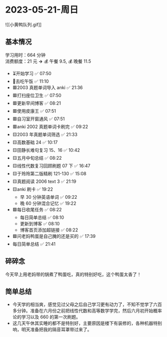 # 2023-05-21-周日

![[小黄鸭队列.gif]]

## 基本情况

学习用时：664 分钟  
消费额度：21 元 **→** 💰 午餐 9.5, 💰 晚餐 11.5

-   ⏳开始学习 ✅ 07:50
-   🍕去吃午饭 ✅ 11:10
-   🟥2003 真题单词导入 anki ✅ 21:36
-   🟥打扫座位卫生 ✅ 07:50
-   🟥更新早间博客 ✅ 08:21
-   🟥使用皮康王 ✅ 07:51
-   🟥自习室开窗通风 ✅ 07:51
-   🟥anki 2002 真题单词卡刷完 ✅ 09:22
-   🟨2003 年真题单词筛选 ✅ 21:33
-   🟨高数基础 24 ✅ 10:17
-   🟨田静长难句复习 15、16 ✅ 10:42
-   🟨五月中旬总结 ✅ 08:22
-   🟨线性代数复习回顾刷题 07 下 ✅ 16:47
-   🟨于玲玲第二版精刷 121-130 ✅ 15:08
-   🟨真题阅读 2006 text 3 ✅ 21:19
-   🟨anki 刷卡 ✅ 19:22
    -   早 30 分钟英语单词 ✅ 09:22
    -   晚 60 分钟混合记忆 ✅ 19:22
-   🟩每日收尾任务 ✅ 08:22
    -   每日简单总结 ✅ 08:10
    -   更新到博客 ✅ 08:10
    -   博客首页添加超链接 ✅ 08:22
-   🟩问老妈鸭蛋是自己腌的还是买的 ✅ 17:39
-   每日简单总结 ✅ 21:41

## 碎碎念

今天早上用老妈带的锅煮了鸭蛋吃，真的特别好吃，这个鸭蛋太香了！

## 简单总结

- 今天学的相当爽，感觉见过父母之后自己学习更有动力了，不知不觉学了六百多分钟。准备在六月份之前把线性代数和高等数学学完，然后六月初开始概率论的学习以及 660 的第一次刷题。
- 这几天午休其实睡的都不是特别好，主要原因是楼下有装修的，各种机器特别响，明天准备把我的隔音耳罩带过来了。